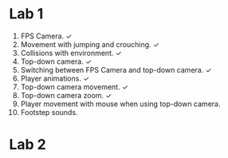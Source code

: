 ﻿# Lab 1
1. FPS Camera. ✓
2. Movement with jumping and crouching. ✓
3. Collisions with environment. ✓
4. Top-down camera. ✓
5. Switching between FPS Camera and top-down camera. ✓
6. Player animations. ✓
7. Top-down camera movement. ✓
8. Top-down camera zoom. ✓
9. Player movement with mouse when using top-down camera.
10. Footstep sounds.

# Lab 2
